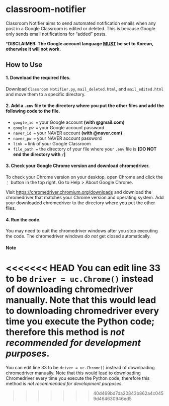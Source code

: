 # classroom-notifier
Classroom Notifier aims to send automated notification emails when any post in a Google Classroom is edited or deleted. This is because Google only sends email notifications for “added” posts.

***DISCLAIMER: The Google account language <ins>MUST</ins> be set to Korean, otherwise it will not work.**

## How to Use
#### 1. Download the required files.
Download `Classroom Notifier.py`, `mail_deleted.html`, and `mail_edited.html` and move them to a specific directory.

#### 2. Add a `.env` file to the directory where you put the other files and add the following code to the file.
* `google_id =` your Google account **(with @gmail.com)**
* `google_pw =` your Google account password
* `naver_id =` your NAVER account **(with @naver.com)**
* `naver_pw =` your NAVER account password
* `link =` link of your Google Classroom
* `file_path =` the directory of your file where your `.env` file is **[DO NOT end the directory with `/`]**

#### 3. Check your Google Chrome version and download chromedriver.
To check your Chrome version on your desktop, open Chrome and click the `⋮` button in the top right. Go to Help > About Google Chrome.

Visit https://chromedriver.chromium.org/downloads and download the chromedriver that matches your Chrome version and operating system. Add your downloaded chromedriver to the directory where you put the other files.

#### 4. Run the code.
You may need to quit the chromedriver windows after you stop executing the code. The chromedriver windows *do not* get closed automatically.

#### Note
<<<<<<< HEAD
You can edit line 33 to be `driver = uc.Chrome()` instead of downloading chromedriver manually. Note that this would lead to downloading chromedriver every time you execute the Python code; therefore this method is *not recommended for development purposes*.
=======
You can edit line 33 to be `driver = uc.Chrome()` instead of downloading chromedriver manually. Note that this would lead to downloading Chromedriver every time you execute the Python code; therefore this method is *not recommended for development purposes*.
>>>>>>> 40d469bd7da20843b862a4c0459d464630946ed5
